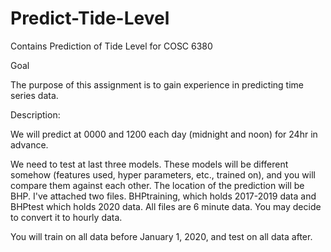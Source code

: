 # Predict-Tide-Level
Contains Prediction of Tide Level for COSC 6380

Goal

The purpose of this assignment is to gain experience in predicting time series data.

Description:

We will predict at 0000 and 1200 each day (midnight and noon) for 24hr in advance.   

We need to test at last three models.  These models will be different somehow (features used, hyper parameters, etc., trained on), and you will compare them against each other.
The location of the prediction will be BHP.  I've attached two files.  BHPtraining, which holds 2017-2019 data and BHPtest which holds 2020 data. 
All files are 6 minute data.  You may decide to convert it to hourly data. 

You will train on all data before January 1, 2020, and test on all data after. 
